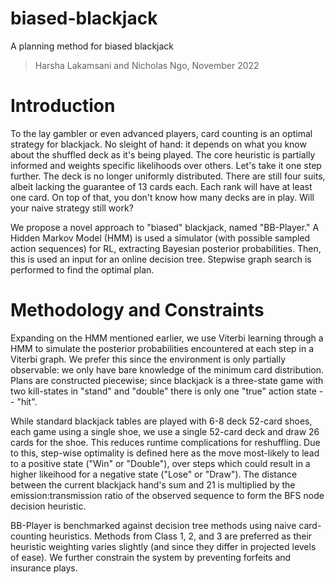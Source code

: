 # biased-blackjack
A planning method for biased blackjack
> Harsha Lakamsani and Nicholas Ngo, November 2022

# Introduction
To the lay gambler or even advanced players, card counting is an optimal strategy for blackjack. No sleight of hand: it depends on what you know about the shuffled deck as it's being played. The core heuristic is partially informed and weights specific likelihoods over others. Let's take it one step further. The deck is no longer uniformly distributed. There are still four suits, albeit lacking the guarantee of 13 cards each. Each rank will have at least one card. On top of that, you don't know how many decks are in play. Will your naive strategy still work?

We propose a novel approach to "biased" blackjack, named "BB-Player." A Hidden Markov Model (HMM) is used a simulator (with possible sampled action sequences) for RL, extracting Bayesian posterior probabilities. Then, this is used an input for an online decision tree. Stepwise graph search is performed to find the optimal plan.

# Methodology and Constraints
Expanding on the HMM mentioned earlier, we use Viterbi learning through a HMM to simulate the posterior probabilities encountered at each step in a Viterbi graph. We prefer this since the environment is only partially observable: we only have bare knowledge of the minimum card distribution. Plans are constructed piecewise; since blackjack is a three-state game with two kill-states in "stand" and "double" there is only one "true" action state -- "hit".

While standard blackjack tables are played with 6-8 deck 52-card shoes, each game using a single shoe, we use a single 52-card deck and draw 26 cards for the shoe. This reduces runtime complications for reshuffling. Due to this, step-wise optimality is defined here as the move most-likely to lead to a positive state ("Win" or "Double"), over steps which could result in a higher likeihood for a negative state ("Lose" or "Draw"). The distance between the current blackjack hand's sum and 21 is multiplied by the emission:transmission ratio of the observed sequence to form the BFS node decision heuristic.

BB-Player is benchmarked against decision tree methods using naive card-counting heuristics. Methods from Class 1, 2, and 3 are preferred as their heuristic weighting varies slightly (and since they differ in projected levels of ease). We further constrain the system by preventing forfeits and insurance plays.
